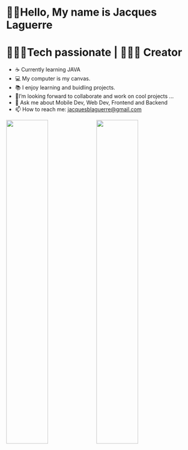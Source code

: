 # 👋🏾Hello, My name is Jacques Laguerre

#  👨🏾‍💻Tech passionate | 👨🏾‍🎨 Creator

- ☕️ Currently learning JAVA
- 💻 My computer is my canvas.
- 📚 I enjoy learning and buidling projects.
- 🤝I’m looking forward to collaborate and work on cool projects ...
- 💬 Ask me about Mobile Dev, Web Dev, Frontend and Backend
- 📫 How to reach me: jacquesblaguerre@gmail.com 
<img align="left" width="47%"  src="https://github-readme-stats.vercel.app/api?username=jacquesLaguerre&show_icons=true&theme=tokyonight" />


<img allign="left"  width="47%" src="https://github-readme-stats.vercel.app/api/top-langs/?username=jacquesLaguerre&layout=compact)](https://github.com/anuraghazra/github-readme-stats" />

